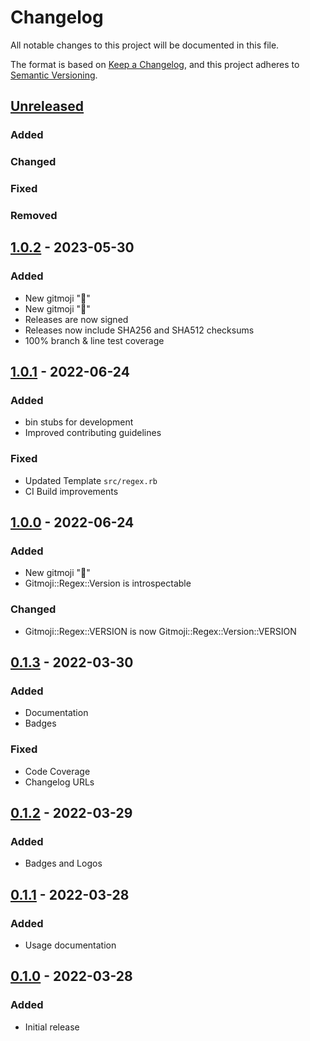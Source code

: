 # Changelog
All notable changes to this project will be documented in this file.

The format is based on [Keep a Changelog](https://keepachangelog.com/en/1.0.0/),
and this project adheres to [Semantic Versioning](https://semver.org/spec/v2.0.0.html).

## [Unreleased]
### Added
### Changed
### Fixed
### Removed

## [1.0.2] - 2023-05-30
### Added
- New gitmoji "🧵"
- New gitmoji "🦺"
- Releases are now signed
- Releases now include SHA256 and SHA512 checksums
- 100% branch & line test coverage

## [1.0.1] - 2022-06-24
### Added
- bin stubs for development
- Improved contributing guidelines
### Fixed
- Updated Template `src/regex.rb`
- CI Build improvements

## [1.0.0] - 2022-06-24
### Added
- New gitmoji "💸"
- Gitmoji::Regex::Version is introspectable
### Changed
- Gitmoji::Regex::VERSION is now Gitmoji::Regex::Version::VERSION

## [0.1.3] - 2022-03-30
### Added
- Documentation
- Badges
### Fixed
- Code Coverage
- Changelog URLs

## [0.1.2] - 2022-03-29
### Added
- Badges and Logos

## [0.1.1] - 2022-03-28
### Added
- Usage documentation

## [0.1.0] - 2022-03-28
### Added
- Initial release

[Unreleased]: https://github.com/pboling/gitmoji-regex/compare/v1.0.2...HEAD
[1.0.2]: https://github.com/pboling/gitmoji-regex/compare/v1.0.1...v1.0.2
[1.0.1]: https://github.com/pboling/gitmoji-regex/compare/v1.0.0...v1.0.1
[1.0.0]: https://github.com/pboling/gitmoji-regex/compare/v0.1.3...v1.0.0
[0.1.3]: https://github.com/pboling/gitmoji-regex/compare/v0.1.2...v0.1.3
[0.1.2]: https://github.com/pboling/gitmoji-regex/compare/v0.1.1...v0.1.2
[0.1.1]: https://github.com/pboling/gitmoji-regex/compare/v0.1.0...v0.1.1
[0.1.0]: https://github.com/pboling/gitmoji-regex/compare/e71c6c3dad5bfd59ae2509531eaea3a16e21cb63...v0.1.0
